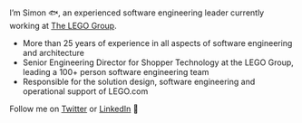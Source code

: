 I’m Simon 🐟, an experienced software engineering leader currently working at [The LEGO Group](https://lego.com/).

* More than 25 years of experience in all aspects of software engineering and architecture 
* Senior Engineering Director for Shopper Technology at the LEGO Group, leading a 100+ person software engineering team
* Responsible for the solution design, software engineering and operational support of LEGO.com  

Follow me on [Twitter](https://twitter.com/simon180) or [LinkedIn](https://www.linkedin.com/in/simonyounguk/) 🤘
